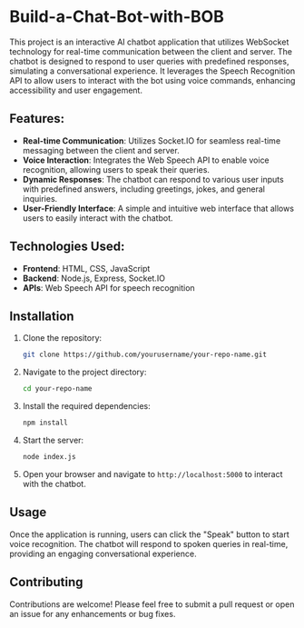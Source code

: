 # Build-a-Chat-Bot-with-BOB
This project is an interactive AI chatbot application that utilizes WebSocket technology for real-time communication between the client and server. The chatbot is designed to respond to user queries with predefined responses, simulating a conversational experience. It leverages the Speech Recognition API to allow users to interact with the bot using voice commands, enhancing accessibility and user engagement.

## Features:
- **Real-time Communication**: Utilizes Socket.IO for seamless real-time messaging between the client and server.
- **Voice Interaction**: Integrates the Web Speech API to enable voice recognition, allowing users to speak their queries.
- **Dynamic Responses**: The chatbot can respond to various user inputs with predefined answers, including greetings, jokes, and general inquiries.
- **User-Friendly Interface**: A simple and intuitive web interface that allows users to easily interact with the chatbot.

## Technologies Used:
- **Frontend**: HTML, CSS, JavaScript
- **Backend**: Node.js, Express, Socket.IO
- **APIs**: Web Speech API for speech recognition

## Installation

1. Clone the repository:
   ```bash
   git clone https://github.com/yourusername/your-repo-name.git
   ```
2. Navigate to the project directory:
   ```bash
   cd your-repo-name
   ```
3. Install the required dependencies:
   ```bash
   npm install
   ```
4. Start the server:
   ```bash
   node index.js
   ```
5. Open your browser and navigate to `http://localhost:5000` to interact with the chatbot.

## Usage
Once the application is running, users can click the "Speak" button to start voice recognition. The chatbot will respond to spoken queries in real-time, providing an engaging conversational experience.

## Contributing
Contributions are welcome! Please feel free to submit a pull request or open an issue for any enhancements or bug fixes.
